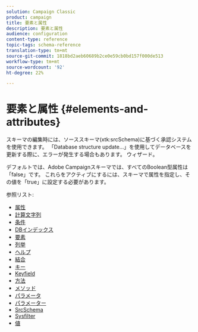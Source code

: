 ```yaml
---
solution: Campaign Classic
product: campaign
title: 要素と属性
description: 要素と属性
audience: configuration
content-type: reference
topic-tags: schema-reference
translation-type: tm+mt
source-git-commit: 1818bd2aeb60689b2ce0e59cb0bd157f000de513
workflow-type: tm+mt
source-wordcount: '92'
ht-degree: 22%

---
```



# 要素と属性 {#elements-and-attributes}

スキーマの編集時には、ソーススキーマ(xtk:srcSchema)に基づく承認システムを使用できます。 「Database structure update...」を使用してデータベースを更新する際に、エラーが発生する場合もあります。 ウィザード。

デフォルトでは、Adobe Campaignスキーマでは、すべてのBoolean型属性は「false」です。 これらをアクティブにするには、スキーマで属性を指定し、その値を「true」に設定する必要があります。

参照リスト:

* [属性](schema/attribute.md)
* [計算文字列](schema/compute-string.md)
* [条件](schema/condition.md)
* [DBインデックス](schema/db-index.md)
* [要素](schema/element.md)
* [列挙](schema/enumeration.md)
* [ヘルプ](schema/help.md)
* [結合](schema/join.md)
* [キー](schema/key.md)
* [Keyfield](schema/keyfield.md)
* [方法](schema/method.md)
* [メソッド](schema/methods.md)
* [パラメータ](schema/param.md)
* [パラメーター](schema/parameters.md)
* [SrcSchema](schema/srcschema.md)
* [Sysfilter](schema/sysfilter.md)
* [値](schema/value.md)
